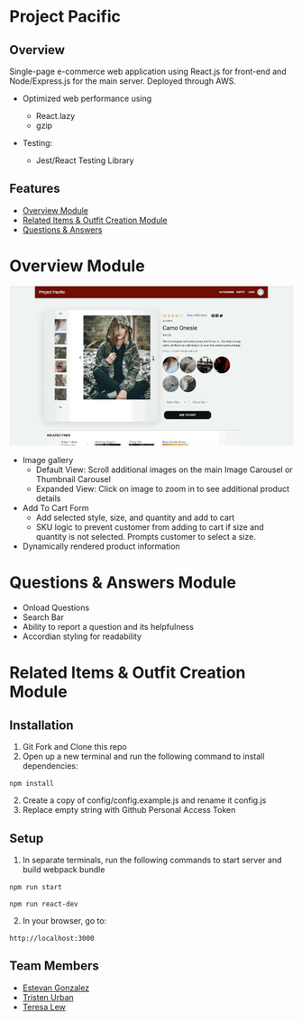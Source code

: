 # Project Pacific
## Overview
Single-page e-commerce web application using React.js for front-end and Node/Express.js for the main server.
Deployed through AWS.

* Optimized web performance using
  * React.lazy
  * gzip

* Testing:
  * Jest/React Testing Library

## Features
* [Overview Module](#overview-module)
* [Related Items & Outfit Creation Module](#related-items--outfit-creation-module)
* [Questions & Answers](#questions--answers-module)


# Overview Module
![ScreenShot](client/dist/images/project-pacific-overview.gif)
* Image gallery
  * Default View: Scroll additional images on the main Image Carousel or Thumbnail Carousel
  * Expanded View: Click on image to zoom in to see additional product details
* Add To Cart Form
  * Add selected style, size, and quantity and add to cart
  * SKU logic to prevent customer from adding to cart if size and quantity is not selected. Prompts customer to select a size.
* Dynamically rendered product information
# Questions & Answers Module
* Onload Questions
* Search Bar
* Ability to report a question and its helpfulness
* Accordian styling for readability
# Related Items & Outfit Creation Module

## Installation
1. Git Fork and Clone this repo
2. Open up a new terminal and run the following command to install dependencies:
```
npm install
```
2. Create a copy of config/config.example.js and rename it config.js
3. Replace empty string with Github Personal Access Token

## Setup
1. In separate terminals, run the following commands to start server and build webpack bundle
```
npm run start
```
```
npm run react-dev
```
2. In your browser, go to:
```
http://localhost:3000
```

## Team Members
* [Estevan Gonzalez](https://github.com/GonzalezEstevan)
* [Tristen Urban](https://github.com/TristenUrban)
* [Teresa Lew](https://github.com/teresal92)
